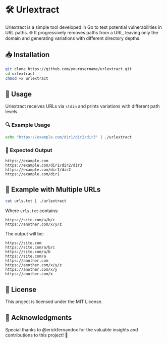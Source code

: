 # 🛠️ Urlextract

Urlextract is a simple tool developed in Go to test potential vulnerabilities in URL paths. 🌐 It progressively removes paths from a URL, leaving only the domain and generating variations with different directory depths.

## 📥 Installation

```bash
git clone https://github.com/yourusername/urlextract.git
cd urlextract
chmod +x urlextract
```

## 🚀 Usage

Urlextract receives URLs via `stdin` and prints variations with different path levels.

### 🔍 Example Usage

```bash
echo "https://example.com/dir1/dir2/dir3" | ./urlextract
```

### 📌 Expected Output

```
https://example.com
https://example.com/dir1/dir2/dir3
https://example.com/dir1/dir2
https://example.com/dir1
```

## 📑 Example with Multiple URLs

```bash
cat urls.txt | ./urlextract
```

Where `urls.txt` contains:
```
https://site.com/a/b/c
https://another.com/x/y/z
```

The output will be:
```
https://site.com
https://site.com/a/b/c
https://site.com/a/b
https://site.com/a
https://another.com
https://another.com/x/y/z
https://another.com/x/y
https://another.com/x
```

## 📜 License

This project is licensed under the MIT License.

## 🙌 Acknowledgments

Special thanks to @erickfernandox for the valuable insights and contributions to this project! 🎉

